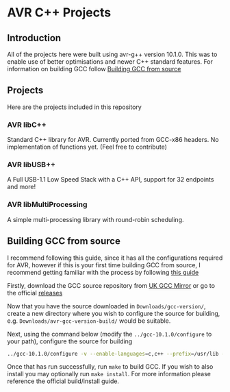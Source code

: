# AVR C++ Projects

## Introduction

All of the projects here were built using avr-g++ version 10.1.0. This was to enable use of better optimisations and newer C++ standard features. For information on building GCC follow [Building GCC from source](#Building-gcc-from-source)

## Projects

Here are the projects included in this repository

### AVR libC++

Standard C++ library for AVR. Currently ported from GCC-x86 headers. No implementation of functions yet. (Feel free to contribute)

### AVR libUSB++

A Full USB-1.1 Low Speed Stack with a C++ API, support for 32 endpoints and more!

### AVR libMultiProcessing

A simple multi-processing library with round-robin scheduling.


## Building GCC from source

I recommend following this guide, since it has all the configurations required for AVR, however if this is your first time building GCC from source, I recommend getting familiar with the process by following [this guide](https://gcc.gnu.org/install/)

Firstly, download the GCC source repository from [UK GCC Mirror](ftp://ftp.mirrorservice.org/sites/sourceware.org/pub/gcc/releases/) or go to the official [releases](https://gcc.gnu.org/releases.html)

Now that you have the source downloaded in `Downloads/gcc-version/`, create a new directory where you wish to configure the source for building, e.g. `Downloads/avr-gcc-version-build/` would be suitable.

Next, using the command below (modify the `../gcc-10.1.0/configure` to your path), configure the source for building

```bash
../gcc-10.1.0/configure -v --enable-languages=c,c++ --prefix=/usr/lib --infodir=/usr/share/info --mandir=/usr/share/man --bindir=/usr/bin --libexecdir=/usr/lib --libdir=/usr/lib --enable-shared --with-system-zlib --enable-long-long --enable-nls --without-included-gettext --disable-libssp --build=x86_64-linux-gnu --host=x86_64-linux-gnu --target=avr CFLAGS='-g -O2 -fdebug-prefix-map=/build/gcc-avr-q39GPj/gcc-avr-5.4.0+Atmel3.6.1=. -fstack-protector-strong -Wformat ' CPPFLAGS='-Wdate-time -D_FORTIFY_SOURCE=2' CXXFLAGS='-g -O2 -fdebug-prefix-map=/build/gcc-avr-q39GPj/gcc-avr-5.4.0+Atmel3.6.1=. -fstack-protector-strong -Wformat ' FCFLAGS='-g -O2 -fdebug-prefix-map=/build/gcc-avr-q39GPj/gcc-avr-5.4.0+Atmel3.6.1=. -fstack-protector-strong' FFLAGS='-g -O2 -fdebug-prefix-map=/build/gcc-avr-q39GPj/gcc-avr-5.4.0+Atmel3.6.1=. -fstack-protector-strong' GCJFLAGS='-g -O2 -fdebug-prefix-map=/build/gcc-avr-q39GPj/gcc-avr-5.4.0+Atmel3.6.1=. -fstack-protector-strong' LDFLAGS='-Wl,-Bsymbolic-functions -Wl,-z,relro' OBJCFLAGS='-g -O2 -fdebug-prefix-map=/build/gcc-avr-q39GPj/gcc-avr-5.4.0+Atmel3.6.1=. -fstack-protector-strong -Wformat ' OBJCXXFLAGS='-g -O2 -fdebug-prefix-map=/build/gcc-avr-q39GPj/gcc-avr-5.4.0+Atmel3.6.1=. -fstack-protector-strong -Wformat '
```

Once that has run successfully, run `make` to build GCC. If you wish to also install you may optionally run `make install`. For more information please reference the official build/install guide.